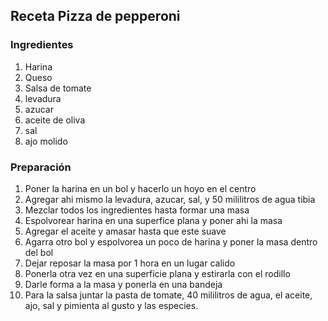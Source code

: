 ## Receta Pizza de pepperoni

### Ingredientes

1. Harina
2. Queso
3. Salsa de tomate
4. levadura
5. azucar
6. aceite de oliva
7. sal
8. ajo molido

### Preparación

1. Poner la harina en un bol y hacerlo un hoyo en el centro
2. Agregar ahi mismo la levadura, azucar, sal, y 50 mililitros de agua tibia
3. Mezclar todos los ingredientes hasta formar una masa
4. Espolvorear harina en una superfice plana y poner ahi la masa
5. Agregar el aceite y amasar hasta que este suave
6. Agarra otro bol y espolvorea un poco de harina y poner la masa dentro del bol
7. Dejar reposar la masa por 1 hora en un lugar calido
8. Ponerla otra vez en una superficie plana y estirarla con el rodillo
9. Darle forma a la masa y ponerla en una bandeja
10. Para la salsa juntar la pasta de tomate, 40 mililitros de agua, el aceite, ajo, sal y pimienta al gusto y las especies.